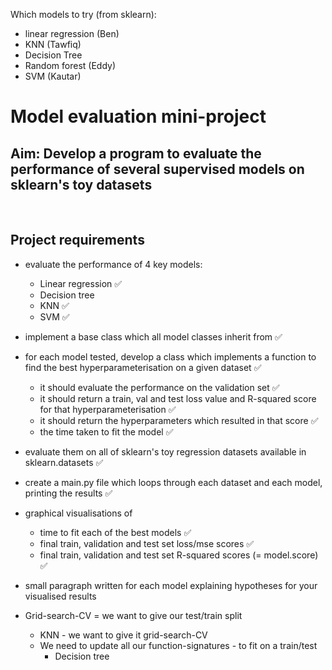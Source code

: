 Which models to try (from sklearn):
- linear regression (Ben)
- KNN (Tawfiq)
- Decision Tree
- Random forest (Eddy)
- SVM (Kautar)

# Model evaluation mini-project
## Aim: Develop a program to evaluate the performance of several supervised models on sklearn's toy datasets
​
## Project requirements
- evaluate the performance of 4 key models:
    - Linear regression ✅
    - Decision tree 
    - KNN  ✅
    - SVM ✅

- implement a base class which all model classes inherit from ✅


- for each model tested, develop a class which implements a function to find the best hyperparameterisation on a given dataset ✅
    - it should evaluate the performance on the validation set ✅
    - it should return a train, val and test loss value and R-squared score for that hyperparameterisation ✅
    - it should return the hyperparameters which resulted in that score ✅
    - the time taken to fit the model ✅


- evaluate them on all of sklearn's toy regression datasets available in sklearn.datasets  ✅
- create a main.py file which loops through each dataset and each model, printing the results ✅



- graphical visualisations of
    - time to fit each of the best models ✅
    - final train, validation and test set loss/mse scores  ✅
    - final train, validation and test set R-squared scores (= model.score) ✅

- small paragraph written for each model explaining hypotheses for your visualised results

- Grid-search-CV = we want to give our test/train split
	- KNN - we want to give it grid-search-CV
	- We need to update all our function-signatures - to fit on a train/test
        - Decision tree 
